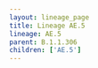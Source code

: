 ```yaml
---
layout: lineage_page
title: Lineage AE.5
lineage: AE.5
parent: B.1.1.306
children: ['AE.5']
---
```


